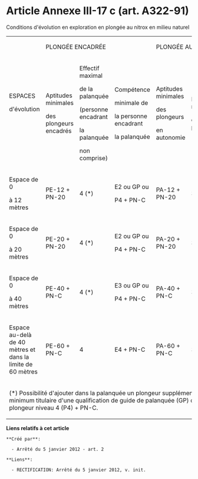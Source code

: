 # Article Annexe III-17 c (art. A322-91)

Conditions d'évolution en exploration en plongée au nitrox en milieu naturel

<table>
  <tbody>
    <tr>
      <td rowspan="2">

ESPACES

d'évolution

</td>
      <td colspan="3">

PLONGÉE ENCADRÉE

</td>
      <td colspan="2">

PLONGÉE AUTONOME

</td>
    </tr>
    <tr>
      <td>

Aptitudes minimales

des plongeurs encadrés

</td>
      <td>

Effectif maximal

de la palanquée

(personne encadrant

la palanquée

non comprise)

</td>
      <td>

Compétence

minimale de

la personne encadrant

la palanquée

</td>
      <td>

Aptitudes minimales

des plongeurs

en autonomie

</td>
      <td>

Effectif minimal

de la palanquée

</td>
    </tr>
    <tr>
      <td>

Espace de 0

à 12 mètres

</td>
      <td>

PE-12 + PN-20

</td>
      <td>

4 (*)

</td>
      <td>

E2 ou GP ou

P4 + PN-C

</td>
      <td>

PA-12 + PN-20

</td>
      <td>

3

</td>
    </tr>
    <tr>
      <td>

Espace de 0

à 20 mètres

</td>
      <td>

PE-20 + PN-20

</td>
      <td>

4 (*)

</td>
      <td>

E2 ou GP ou

P4 + PN-C

</td>
      <td>

PA-20 + PN-20

</td>
      <td>

3

</td>
    </tr>
    <tr>
      <td>

Espace de 0

à 40 mètres

</td>
      <td>

PE-40 + PN-C

</td>
      <td>

4 (*)

</td>
      <td>

E3 ou GP ou

P4 + PN-C

</td>
      <td>

PA-40 + PN-C

</td>
      <td>

3

</td>
    </tr>
    <tr>
      <td>

Espace au-delà de 40 mètres et dans la limite de 60 mètres

</td>
      <td>

PE-60 + PN-C

</td>
      <td>

4

</td>
      <td>

E4 + PN-C

</td>
      <td>

PA-60 + PN-C

</td>
      <td>

3 

</td>
    </tr>
    <tr>
      <td colspan="6">

(*) Possibilité d'ajouter dans la palanquée un plongeur supplémentaire, au minimum titulaire d'une qualification de guide de
palanquée (GP) ou de plongeur niveau 4 (P4) + PN-C.

</td>
    </tr>
  </tbody>
</table>

**Liens relatifs à cet article**

	**Créé par**:

	  - Arrêté du 5 janvier 2012 - art. 2

	**Liens**:

	  - RECTIFICATION: Arrêté du 5 janvier 2012, v. init.
